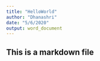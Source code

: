 ```yaml
---
title: "HelloWorld"
author: "Dhanashri"
date: "5/6/2020"
output: word_document
---
```


## This is a markdown file